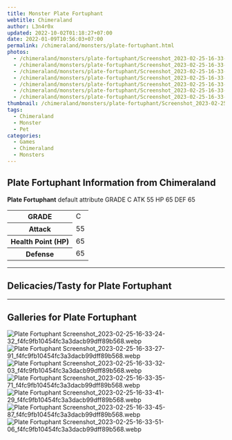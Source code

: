 ```yaml
---
title: Monster Plate Fortuphant
webtitle: Chimeraland
author: L3n4r0x
updated: 2022-10-02T01:18:27+07:00
date: 2022-01-09T10:56:03+07:00
permalink: /chimeraland/monsters/plate-fortuphant.html
photos:
  - /chimeraland/monsters/plate-fortuphant/Screenshot_2023-02-25-16-33-24-32_f4fc9fb10454fc3a3dacb99dff89b568.webp
  - /chimeraland/monsters/plate-fortuphant/Screenshot_2023-02-25-16-33-27-91_f4fc9fb10454fc3a3dacb99dff89b568.webp
  - /chimeraland/monsters/plate-fortuphant/Screenshot_2023-02-25-16-33-32-03_f4fc9fb10454fc3a3dacb99dff89b568.webp
  - /chimeraland/monsters/plate-fortuphant/Screenshot_2023-02-25-16-33-35-71_f4fc9fb10454fc3a3dacb99dff89b568.webp
  - /chimeraland/monsters/plate-fortuphant/Screenshot_2023-02-25-16-33-41-29_f4fc9fb10454fc3a3dacb99dff89b568.webp
  - /chimeraland/monsters/plate-fortuphant/Screenshot_2023-02-25-16-33-45-87_f4fc9fb10454fc3a3dacb99dff89b568.webp
  - /chimeraland/monsters/plate-fortuphant/Screenshot_2023-02-25-16-33-51-06_f4fc9fb10454fc3a3dacb99dff89b568.webp
thumbnail: /chimeraland/monsters/plate-fortuphant/Screenshot_2023-02-25-16-33-24-32_f4fc9fb10454fc3a3dacb99dff89b568.webp
tags:
  - Chimeraland
  - Monster
  - Pet
categories:
  - Games
  - Chimeraland
  - Monsters
---
```


<section id="bootstrap-wrapper"><link rel="stylesheet" href="https://cdn.statically.io/gh/dimaslanjaka/Web-Manajemen/40ac3225/css/bootstrap-4.5-wrapper.css"/><h2>Plate Fortuphant Information from Chimeraland</h2><p><b>Plate Fortuphant</b> default attribute GRADE C ATK 55 HP 65 DEF 65<table><tr><th>GRADE</th><td>C</td></tr><tr><th>Attack</th><td>55</td></tr><tr><th>Health Point (HP)</th><td>65</td></tr><tr><th>Defense</th><td>65</td></tr></table></p><hr/><h2>Delicacies/Tasty for Plate Fortuphant</h2><hr/><div id="gallery"><h2>Galleries for Plate Fortuphant</h2><div class="row"><div class="col-lg-6 col-12"><img src="/chimeraland/monsters/plate-fortuphant/Screenshot_2023-02-25-16-33-24-32_f4fc9fb10454fc3a3dacb99dff89b568.webp" alt="Plate Fortuphant Screenshot_2023-02-25-16-33-24-32_f4fc9fb10454fc3a3dacb99dff89b568.webp"/></div><div class="col-lg-6 col-12"><img src="/chimeraland/monsters/plate-fortuphant/Screenshot_2023-02-25-16-33-27-91_f4fc9fb10454fc3a3dacb99dff89b568.webp" alt="Plate Fortuphant Screenshot_2023-02-25-16-33-27-91_f4fc9fb10454fc3a3dacb99dff89b568.webp"/></div><div class="col-lg-6 col-12"><img src="/chimeraland/monsters/plate-fortuphant/Screenshot_2023-02-25-16-33-32-03_f4fc9fb10454fc3a3dacb99dff89b568.webp" alt="Plate Fortuphant Screenshot_2023-02-25-16-33-32-03_f4fc9fb10454fc3a3dacb99dff89b568.webp"/></div><div class="col-lg-6 col-12"><img src="/chimeraland/monsters/plate-fortuphant/Screenshot_2023-02-25-16-33-35-71_f4fc9fb10454fc3a3dacb99dff89b568.webp" alt="Plate Fortuphant Screenshot_2023-02-25-16-33-35-71_f4fc9fb10454fc3a3dacb99dff89b568.webp"/></div><div class="col-lg-6 col-12"><img src="/chimeraland/monsters/plate-fortuphant/Screenshot_2023-02-25-16-33-41-29_f4fc9fb10454fc3a3dacb99dff89b568.webp" alt="Plate Fortuphant Screenshot_2023-02-25-16-33-41-29_f4fc9fb10454fc3a3dacb99dff89b568.webp"/></div><div class="col-lg-6 col-12"><img src="/chimeraland/monsters/plate-fortuphant/Screenshot_2023-02-25-16-33-45-87_f4fc9fb10454fc3a3dacb99dff89b568.webp" alt="Plate Fortuphant Screenshot_2023-02-25-16-33-45-87_f4fc9fb10454fc3a3dacb99dff89b568.webp"/></div><div class="col-lg-6 col-12"><img src="/chimeraland/monsters/plate-fortuphant/Screenshot_2023-02-25-16-33-51-06_f4fc9fb10454fc3a3dacb99dff89b568.webp" alt="Plate Fortuphant Screenshot_2023-02-25-16-33-51-06_f4fc9fb10454fc3a3dacb99dff89b568.webp"/></div></div></div></section>
